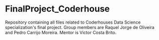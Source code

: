 # FinalProject_Coderhouse
Repository containing all files related to Coderhouses Data Science specialization's final project. Group members are Raquel Jorge de Oliveira and Pedro Carrijo Moreira. Mentor is Victor Costa Brito.
